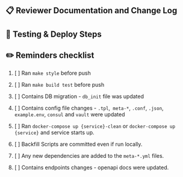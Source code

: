 <!-- EDIT ME: If there are related PRs, please uncomment and link to the related PRs.

## :satellite: Related PR / Commit

-->

## :clipboard: Reviewer Documentation and Change Log

<!-- If this is a new feature, please link to the PRD file, if unsure contact the PM. -->
<!-- If this is a new FSM, please include a graph of the FSM -->
<!-- If this is PR contains new complex SQL queries, please include EXPLAIN ANALYZE output -->
<!-- Describe your changed here -->
<!-- Add code snippets, logs outputs, db results etc that can be useful -->

<!-- EDIT ME: If this is related to a bug, then uncomment and fill out the following two sections

### Before changes
It was broken

### After changes
I fixed it!
-->

## :eyes: Testing & Deploy Steps

<!--
How was this tested locally / end to end to ensure the functionality is working properly? What steps can reviewers take to test this locally?

What services and/or metrics should be observed after deployment? If functionality is hitting existing or new endpoints, DB or service metrics for all affected services should be observed, please describe them below.
-->

## :pencil2: Reminders checklist

1. [ ] Ran `make style` before push

2. [ ] Ran `make build test` before push

3. [ ] Contains DB migration - `db_init` file was updated

4. [ ] Contains config file changes - `.tpl`,` meta-*`, `.conf`, `.json`, `example.env`, `consul` and `vault` were updated

5. [ ] Ran `docker-compose up {service}-clean` or `docker-compose up {service}` and service starts up.

6. [ ] Backfill Scripts are committed even if run locally.

7. [ ] Any new dependencies are added to the `meta-*.yml` files.

8. [ ] Contains endpoints changes - openapi docs were updated.

<!-- feel free to add more-->

